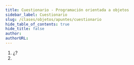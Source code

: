 ```yaml
---
title: Cuestionario - Programación orientada a objetos
sidebar_label: Cuestionario
slug: /clases/objetos/apuntes/cuestionario
hide_table_of_contents: true
hide_title: false
author: 
authorURL: 
---
```


1. ¿?
2. 